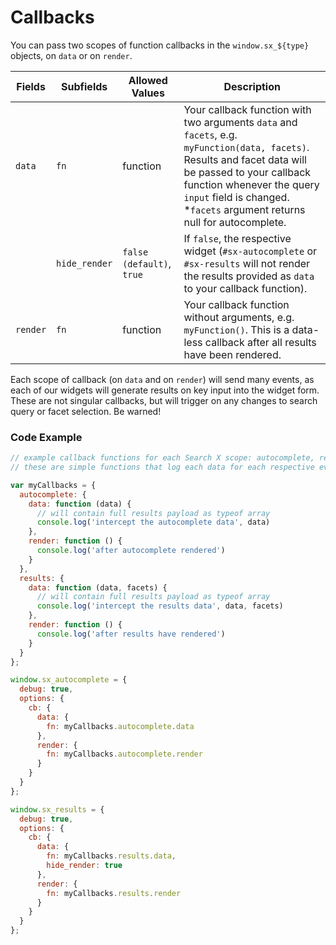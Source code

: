 # Callbacks

You can pass two scopes of function callbacks in the `window.sx_${type}` objects, on `data` or on `render`.

| Fields | Subfields | Allowed Values | Description |
|-|-|-|-|
| `data` | `fn` | function | Your callback function with two arguments `data` and `facets`, e.g. `myFunction(data, facets)`. Results and facet data will be passed to your callback function whenever the query `input` field is changed. *`facets` argument returns null for autocomplete.
|  | `hide_render` | `false (default)`, `true` | If `false`, the respective widget (`#sx-autocomplete` or `#sx-results` will not render the results provided as `data` to your callback function).
| `render` | `fn` | function | Your callback function without arguments, e.g. `myFunction()`. This is a data-less callback after all results have been rendered. |

Each scope of callback (on `data` and on `render`) will send many events, as each of our widgets will generate results on key input into the widget form. These are not singular callbacks, but will trigger on any changes to search query or facet selection. Be warned!

### Code Example

```javascript
// example callback functions for each Search X scope: autocomplete, results
// these are simple functions that log each data for each respective event

var myCallbacks = {
  autocomplete: {
    data: function (data) {
      // will contain full results payload as typeof array
      console.log('intercept the autocomplete data', data)
    },
    render: function () {
      console.log('after autocomplete rendered')
    }
  },
  results: {
    data: function (data, facets) {
      // will contain full results payload as typeof array
      console.log('intercept the results data', data, facets)
    },
    render: function () {
      console.log('after results have rendered')
    }
  }
};

window.sx_autocomplete = {
  debug: true,
  options: {
    cb: {
      data: {
        fn: myCallbacks.autocomplete.data
      },
      render: {
        fn: myCallbacks.autocomplete.render
      } 
    }
  }
};

window.sx_results = {
  debug: true,
  options: {
    cb: {
      data: {
        fn: myCallbacks.results.data,
        hide_render: true
      },
      render: {
        fn: myCallbacks.results.render
      } 
    }
  }
};
```

